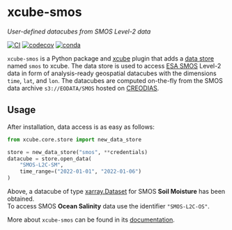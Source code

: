 # xcube-smos

_User-defined datacubes from SMOS Level-2 data_

[![CI](https://github.com/dcs4cop/xcube-smos/actions/workflows/tests.yaml/badge.svg)](https://github.com/dcs4cop/xcube-smos/actions/workflows/tests.yaml)
[![codecov](https://codecov.io/gh/dcs4cop/xcube-smos/graph/badge.svg?token=ZJ0J4QT1UM)](https://codecov.io/gh/dcs4cop/xcube-smos)
[![conda](https://anaconda.org/conda-forge/xcube-smos/badges/version.svg)](https://anaconda.org/conda-forge/xcube-smos)

<!--- Align following section with docs/index.md -->

`xcube-smos` is a Python package and [xcube](https://xcube.readthedocs.io/)
plugin that adds a 
[data store](https://xcube.readthedocs.io/en/latest/api.html#data-store-framework) 
named `smos` to xcube. The data store is used to 
access [ESA SMOS](https://earth.esa.int/eogateway/missions/smos) Level-2 data 
in form of analysis-ready geospatial datacubes with the dimensions 
`time`, `lat`, and `lon`. The datacubes are computed on-the-fly from the SMOS 
data archive `s3://EODATA/SMOS` hosted on [CREODIAS](https://creodias.eu/).

## Usage

After installation, data access is as easy as follows:

```python
from xcube.core.store import new_data_store

store = new_data_store("smos", **credentials)
datacube = store.open_data(
    "SMOS-L2C-SM", 
    time_range=("2022-01-01", "2022-01-06")
)
```

Above, a datacube of type
[xarray.Dataset](https://docs.xarray.dev/en/stable/generated/xarray.Dataset.html)
for SMOS **Soil Moisture** has been obtained.  
To access SMOS **Ocean Salinity** data use the identifier `"SMOS-L2C-OS"`. 


More about `xcube-smos` can be found in its 
[documentation](https://dcs4cop.github.io/xcube-smos/).
